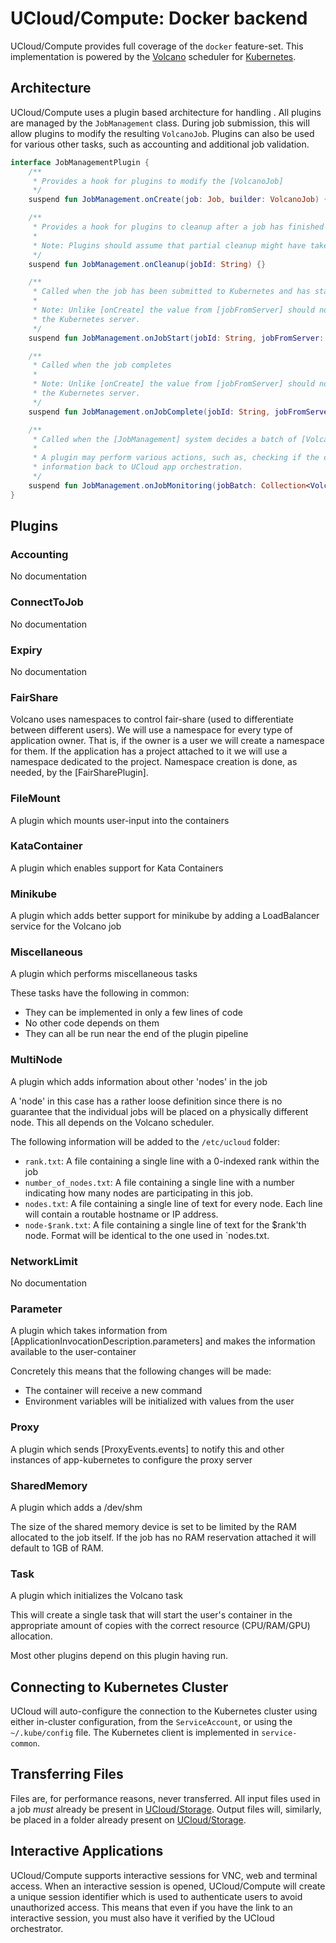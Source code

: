 # UCloud/Compute: Docker backend

UCloud/Compute provides full coverage of the `docker` feature-set. This implementation is powered by the
[Volcano](https://volcano.sh) scheduler for [Kubernetes](https://kubernetes.io).

## Architecture

UCloud/Compute uses a plugin based architecture for handling . All plugins are managed by the `JobManagement` class.
During job submission, this will allow plugins to modify the resulting `VolcanoJob`. Plugins can also be used for
various other tasks, such as accounting and additional job validation.

<!-- ktclassref:app-kubernetes-service:services.JobManagementPlugin -->
<!--<editor-fold desc="Generated documentation">-->
```kotlin
interface JobManagementPlugin {
    /**
     * Provides a hook for plugins to modify the [VolcanoJob]
     */
    suspend fun JobManagement.onCreate(job: Job, builder: VolcanoJob) {}

    /**
     * Provides a hook for plugins to cleanup after a job has finished
     *
     * Note: Plugins should assume that partial cleanup might have taken place already.
     */
    suspend fun JobManagement.onCleanup(jobId: String) {}

    /**
     * Called when the job has been submitted to Kubernetes and has started
     *
     * Note: Unlike [onCreate] the value from [jobFromServer] should not be mutated as updates will not be pushed to
     * the Kubernetes server.
     */
    suspend fun JobManagement.onJobStart(jobId: String, jobFromServer: VolcanoJob) {}

    /**
     * Called when the job completes
     *
     * Note: Unlike [onCreate] the value from [jobFromServer] should not be mutated as updates will not be pushed to
     * the Kubernetes server.
     */
    suspend fun JobManagement.onJobComplete(jobId: String, jobFromServer: VolcanoJob) {}

    /**
     * Called when the [JobManagement] system decides a batch of [VolcanoJob] is due for monitoring
     *
     * A plugin may perform various actions, such as, checking if the deadline has expired or sending accounting
     * information back to UCloud app orchestration.
     */
    suspend fun JobManagement.onJobMonitoring(jobBatch: Collection<VolcanoJob>) {}
}
```
<!--</editor-fold>-->
<!-- /ktclassref -->

## Plugins

### Accounting

<!-- ktclassref:app-kubernetes-service:services.AccountingPlugin:documentationOnly=true -->
<!--<editor-fold desc="Generated documentation">-->
No documentation
<!--</editor-fold>-->
<!-- /ktclassref -->

### ConnectToJob

<!-- ktclassref:app-kubernetes-service:services.ConnectToJobPlugin:documentationOnly=true -->
<!--<editor-fold desc="Generated documentation">-->
No documentation
<!--</editor-fold>-->
<!-- /ktclassref -->

### Expiry

<!-- ktclassref:app-kubernetes-service:services.ExpiryPlugin:documentationOnly=true -->
<!--<editor-fold desc="Generated documentation">-->
No documentation
<!--</editor-fold>-->
<!-- /ktclassref -->

### FairShare

<!-- ktclassref:app-kubernetes-service:services.FairSharePlugin:documentationOnly=true -->
<!--<editor-fold desc="Generated documentation">-->
Volcano uses namespaces to control fair-share (used to differentiate between different users). We
will use a namespace for every type of application owner. That is, if the owner is a user we will create a
namespace for them. If the application has a project attached to it we will use a namespace dedicated to
the project. Namespace creation is done, as needed, by the [FairSharePlugin].
<!--</editor-fold>-->
<!-- /ktclassref -->

### FileMount

<!-- ktclassref:app-kubernetes-service:services.FileMountPlugin:documentationOnly=true -->
<!--<editor-fold desc="Generated documentation">-->
A plugin which mounts user-input into the containers
<!--</editor-fold>-->
<!-- /ktclassref -->

### KataContainer

<!-- ktclassref:app-kubernetes-service:services.KataContainerPlugin:documentationOnly=true -->
<!--<editor-fold desc="Generated documentation">-->
A plugin which enables support for Kata Containers
<!--</editor-fold>-->
<!-- /ktclassref -->

### Minikube

<!-- ktclassref:app-kubernetes-service:services.MinikubePlugin:documentationOnly=true -->
<!--<editor-fold desc="Generated documentation">-->
A plugin which adds better support for minikube by adding a LoadBalancer service for the Volcano job
<!--</editor-fold>-->
<!-- /ktclassref -->

### Miscellaneous

<!-- ktclassref:app-kubernetes-service:services.MiscellaneousPlugin:documentationOnly=true -->
<!--<editor-fold desc="Generated documentation">-->
A plugin which performs miscellaneous tasks

These tasks have the following in common:

- They can be implemented in only a few lines of code
- No other code depends on them
- They can all be run near the end of the plugin pipeline
<!--</editor-fold>-->
<!-- /ktclassref -->

### MultiNode

<!-- ktclassref:app-kubernetes-service:services.MultiNodePlugin:documentationOnly=true -->
<!--<editor-fold desc="Generated documentation">-->
A plugin which adds information about other 'nodes' in the job

A 'node' in this case has a rather loose definition since there is no guarantee that the individual jobs will be
placed on a physically different node. This all depends on the Volcano scheduler.

The following information will be added to the `/etc/ucloud` folder:

- `rank.txt`: A file containing a single line with a 0-indexed rank within the job
- `number_of_nodes.txt`: A file containing a single line with a number indicating how many nodes are participating
in this job.
- `nodes.txt`: A file containing a single line of text for every node. Each line will contain a routable
hostname or IP address.
- `node-$rank.txt`: A file containing a single line of text for the $rank'th node. Format will be identical to the
one used in `nodes.txt.
<!--</editor-fold>-->
<!-- /ktclassref -->

### NetworkLimit

<!-- ktclassref:app-kubernetes-service:services.NetworkLimitPlugin:documentationOnly=true -->
<!--<editor-fold desc="Generated documentation">-->
No documentation
<!--</editor-fold>-->
<!-- /ktclassref -->

### Parameter

<!-- ktclassref:app-kubernetes-service:services.ParameterPlugin:documentationOnly=true -->
<!--<editor-fold desc="Generated documentation">-->
A plugin which takes information from [ApplicationInvocationDescription.parameters] and makes the information
available to the user-container

Concretely this means that the following changes will be made:

- The container will receive a new command
- Environment variables will be initialized with values from the user
<!--</editor-fold>-->
<!-- /ktclassref -->

### Proxy

<!-- ktclassref:app-kubernetes-service:services.ProxyPlugin:documentationOnly=true -->
<!--<editor-fold desc="Generated documentation">-->
A plugin which sends [ProxyEvents.events] to notify this and other instances of app-kubernetes to configure the
proxy server
<!--</editor-fold>-->
<!-- /ktclassref -->

### SharedMemory

<!-- ktclassref:app-kubernetes-service:services.SharedMemoryPlugin:documentationOnly=true -->
<!--<editor-fold desc="Generated documentation">-->
A plugin which adds a /dev/shm

The size of the shared memory device is set to be limited by the RAM allocated to the job itself. If the job has
no RAM reservation attached it will default to 1GB of RAM.
<!--</editor-fold>-->
<!-- /ktclassref -->

### Task

<!-- ktclassref:app-kubernetes-service:services.TaskPlugin:documentationOnly=true -->
<!--<editor-fold desc="Generated documentation">-->
A plugin which initializes the Volcano task

This will create a single task that will start the user's container in the appropriate amount of copies with the
correct resource (CPU/RAM/GPU) allocation.

Most other plugins depend on this plugin having run.
<!--</editor-fold>-->
<!-- /ktclassref -->

## Connecting to Kubernetes Cluster

UCloud will auto-configure the connection to the Kubernetes cluster using either in-cluster configuration, from
the `ServiceAccount`, or using the `~/.kube/config` file. The Kubernetes client is implemented in `service-common`.

## Transferring Files

Files are, for performance reasons, never transferred. All input files used in a job _must_ already be present in
[UCloud/Storage](/backend/storage-service/README.md). Output files will, similarly, be placed in a folder already
present on [UCloud/Storage](/backend/storage-service/README.md).

## Interactive Applications

UCloud/Compute supports interactive sessions for VNC, web and terminal access. When an interactive session is opened,
UCloud/Compute will create a unique session identifier which is used to authenticate users to avoid unauthorized access.
This means that even if you have the link to an interactive session, you must also have it verified by the UCloud
orchestrator.
